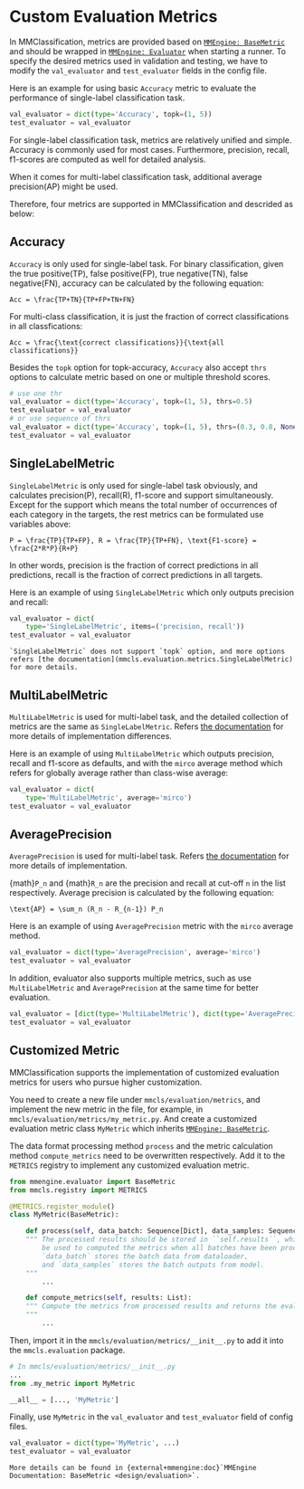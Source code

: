 # Custom Evaluation Metrics

In MMClassification, metrics are provided based on [`MMEngine: BaseMetric`](mmengine.evaluator.BaseMetric) and should be wrapped in [`MMEngine: Evaluator`](mmengine.evaluator.Evaluator) when starting a runner. To specify the desired metrics used in validation and testing, we have to modify the `val_evaluator` and `test_evaluator` fields in the config file.

Here is an example for using basic `Accuracy` metric to evaluate the performance of single-label classification task.

```python
val_evaluator = dict(type='Accuracy', topk=(1, 5))
test_evaluator = val_evaluator
```

For single-label classification task, metrics are relatively unified and simple. Accuracy is commonly used for most cases. Furthermore, precision, recall, f1-scores are computed as well for detailed analysis.

When it comes for multi-label classification task, additional average precision(AP) might be used.

Therefore, four metrics are supported in MMClassification and descrided as below:

## Accuracy

`Accuracy` is only used for single-label task. For binary classification, given the true positive(TP), false positive(FP), true negative(TN), false negative(FN), accuracy can be calculated by the following equation:

```{math}
Acc = \frac{TP+TN}{TP+FP+TN+FN}
```

For multi-class classification, it is just the fraction of correct classifications in all classfications:

```{math}
Acc = \frac{\text{correct classifications}}{\text{all classifications}}
```

Besides the `topk` option for topk-accuracy, `Accuracy` also accept `thrs` options to calculate metric based on one or multiple threshold scores.

```python
# use one thr
val_evaluator = dict(type='Accuracy', topk=(1, 5), thrs=0.5)
test_evaluator = val_evaluator
# or use sequence of thrs
val_evaluator = dict(type='Accuracy', topk=(1, 5), thrs=(0.3, 0.8, None))
test_evaluator = val_evaluator
```

## SingleLabelMetric

`SingleLabelMetric` is only used for single-label task obviously, and calculates precision(P), recall(R), f1-score and support simultaneously. Except for the support which means the total number of occurrences of each category in the targets, the rest metrics can be formulated use variables above:

```{math}
P = \frac{TP}{TP+FP}, R = \frac{TP}{TP+FN}, \text{F1-score} = \frac{2*R*P}{R+P}
```

In other words, precision is the fraction of correct predictions in all predictions, recall is the fraction of correct predictions in all targets.

Here is an example of using `SingleLabelMetric` which only outputs precision and recall:

```python
val_evaluator = dict(
    type='SingleLabelMetric', items=('precision, recall'))
test_evaluator = val_evaluator
```

```{tip}
`SingleLabelMetric` does not support `topk` option, and more options refers [the documentation](mmcls.evaluation.metrics.SingleLabelMetric) for more details.
```

## MultiLabelMetric

`MultiLabelMetric` is used for multi-label task, and the detailed collection of metrics are the same as `SingleLabelMetric`. Refers [the documentation](mmcls.evaluation.metrics.MultiLabelMetric) for more details of implementation differences.

Here is an example of using `MultiLabelMetric` which outputs precision, recall and f1-score as defaults, and with the `mirco` average method which refers for globally average rather than class-wise average:

```python
val_evaluator = dict(
    type='MultiLabelMetric', average='mirco')
test_evaluator = val_evaluator
```

## AveragePrecision

`AveragePrecision` is used for multi-label task. Refers [the documentation](mmcls.evaluation.metrics.AveragePrecision) for more details of implementation.

{math}`P_n` and {math}`R_n` are the precision and recall at cut-off `n` in the list respectively. Average precision is calculated by the following equation:

```{math}
\text{AP} = \sum_n (R_n - R_{n-1}) P_n
```

Here is an example of using `AveragePrecision` metric with the `mirco` average method.

```python
val_evaluator = dict(type='AveragePrecision', average='mirco')
test_evaluator = val_evaluator
```

In addition, evaluator also supports multiple metrics, such as use `MultiLabelMetric` and `AveragePrecision` at the same time for better evaluation.

```python
val_evaluator = [dict(type='MultiLabelMetric'), dict(type='AveragePrecision')]
test_evaluator = val_evaluator
```

## Customized Metric

MMClassification supports the implementation of customized evaluation metrics for users who pursue higher customization.

You need to create a new file under `mmcls/evaluation/metrics`, and implement the new metric in the file, for example, in `mmcls/evaluation/metrics/my_metric.py`. And create a customized evaluation metric class `MyMetric` which inherits [`MMEngine: BaseMetric`](mmengine.evaluator.metrics.BaseMetric).

The data format processing method `process` and the metric calculation method `compute_metrics` need to be overwritten respectively. Add it to the `METRICS` registry to implement any customized evaluation metric.

```python
from mmengine.evaluator import BaseMetric
from mmcls.registry import METRICS

@METRICS.register_module()
class MyMetric(BaseMetric):

    def process(self, data_batch: Sequence[Dict], data_samples: Sequence[Dict]):
    """ The processed results should be stored in ``self.results``, which will
        be used to computed the metrics when all batches have been processed.
        `data_batch` stores the batch data from dataloader,
        and `data_samples` stores the batch outputs from model.
    """
        ...

    def compute_metrics(self, results: List):
    """ Compute the metrics from processed results and returns the evaluation results.
    """
        ...
```

Then, import it in the `mmcls/evaluation/metrics/__init__.py` to add it into the `mmcls.evaluation` package.

```python
# In mmcls/evaluation/metrics/__init__.py
...
from .my_metric import MyMetric

__all__ = [..., 'MyMetric']
```

Finally, use `MyMetric` in the `val_evaluator` and `test_evaluator` field of config files.

```python
val_evaluator = dict(type='MyMetric', ...)
test_evaluator = val_evaluator
```

```{note}
More details can be found in {external+mmengine:doc}`MMEngine Documentation: BaseMetric <design/evaluation>`.
```

